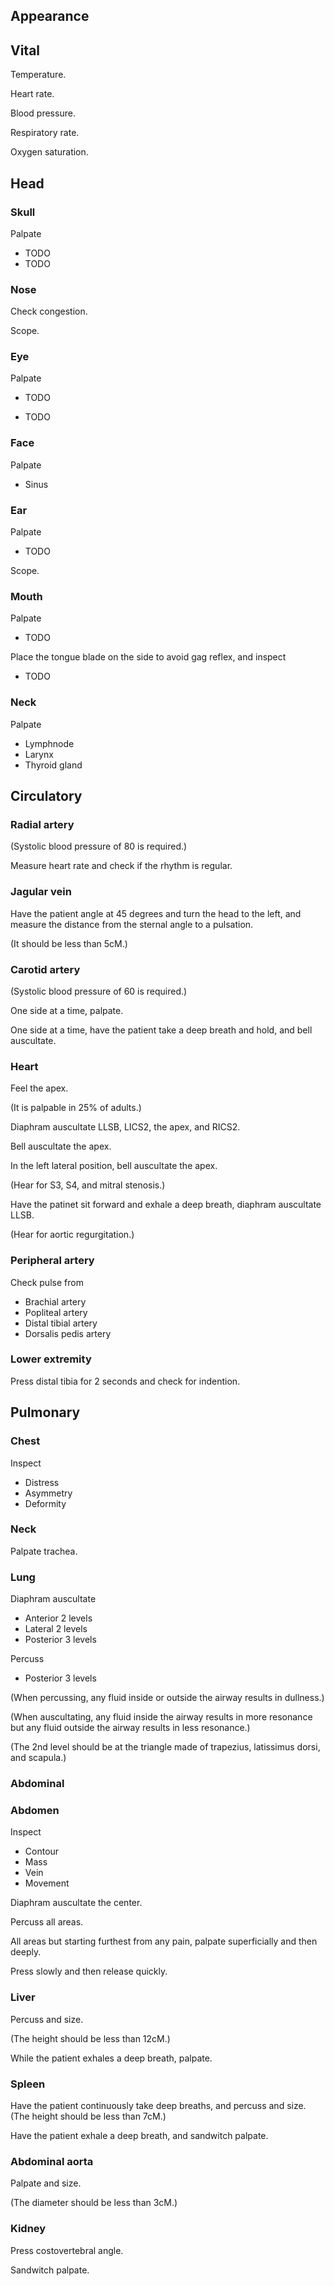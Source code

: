 ## Appearance

## Vital

Temperature.

Heart rate.

Blood pressure.

Respiratory rate.

Oxygen saturation.

## Head

### Skull

Palpate

- TODO
- TODO

### Nose

Check congestion.

Scope.

### Eye

Palpate

- TODO

- TODO

### Face

Palpate

- Sinus

### Ear

Palpate

- TODO

Scope.

### Mouth

Palpate

- TODO

Place the tongue blade on the side to avoid gag reflex, and inspect

- TODO

### Neck

Palpate

- Lymphnode
- Larynx
- Thyroid gland

## Circulatory

### Radial artery

(Systolic blood pressure of 80 is required.)

Measure heart rate and check if the rhythm is regular.

### Jagular vein

Have the patient angle at 45 degrees and turn the head to the left, and measure the distance from the sternal angle to a pulsation.

(It should be less than 5cM.)

### Carotid artery

(Systolic blood pressure of 60 is required.)

One side at a time, palpate.

One side at a time, have the patient take a deep breath and hold, and bell auscultate.

### Heart

Feel the apex.

(It is palpable in 25% of adults.)

Diaphram auscultate LLSB, LICS2, the apex, and RICS2.

Bell auscultate the apex.

In the left lateral position, bell auscultate the apex.

(Hear for S3, S4, and mitral stenosis.)

Have the patinet sit forward and exhale a deep breath, diaphram auscultate LLSB.

(Hear for aortic regurgitation.)

### Peripheral artery

Check pulse from

- Brachial artery
- Popliteal artery
- Distal tibial artery
- Dorsalis pedis artery

### Lower extremity

Press distal tibia for 2 seconds and check for indention.

## Pulmonary

### Chest

Inspect

- Distress
- Asymmetry
- Deformity

### Neck

Palpate trachea.

### Lung

Diaphram auscultate

- Anterior 2 levels
- Lateral 2 levels
- Posterior 3 levels

Percuss

- Posterior 3 levels

(When percussing, any fluid inside or outside the airway results in dullness.)

(When auscultating, any fluid inside the airway results in more resonance but any fluid outside the airway results in less resonance.)

(The 2nd level should be at the triangle made of trapezius, latissimus dorsi, and scapula.)

### Abdominal

### Abdomen

Inspect

- Contour
- Mass
- Vein
- Movement

Diaphram auscultate the center.

Percuss all areas.

All areas but starting furthest from any pain, palpate superficially and then deeply.

Press slowly and then release quickly.

### Liver

Percuss and size.

(The height should be less than 12cM.)

While the patient exhales a deep breath, palpate.

### Spleen

Have the patient continuously take deep breaths, and percuss and size. (The height should be less than 7cM.)

Have the patient exhale a deep breath, and sandwitch palpate.

### Abdominal aorta

Palpate and size.

(The diameter should be less than 3cM.)

### Kidney

Press costovertebral angle.

Sandwitch palpate.
